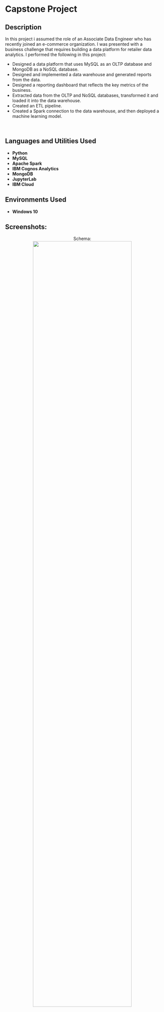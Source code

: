 <h1>Capstone Project</h1>

<h2>Description</h2>
In this project i assumed the role of an Associate Data Engineer who has recently joined an e-commerce organization. I was presented with a business challenge that requires building a data platform for retailer data analytics. I performed the following in this project:

- Designed a data platform that uses MySQL as an OLTP database and MongoDB as a NoSQL database.
- Designed and implemented a data warehouse and generated reports from the data.
- Designed a reporting dashboard that reflects the key metrics of the business.
- Extracted data from the OLTP and NoSQL databases, transformed it and loaded it into the data warehouse.
- Created an ETL pipeline.
- Created a Spark connection to the data warehouse, and then deployed a machine learning model. 
<br />


<h2>Languages and Utilities Used</h2>

- <b>Python</b> 
- <b>MySQL</b>
- <b>Apache Spark</b> 
- <b>IBM Cognos Analytics</b>
- <b>MongoDB</b>  
- <b>JupyterLab</b> 
- <b>IBM Cloud</b> 

<h2>Environments Used </h2>

- <b>Windows 10</b> 

<h2>Screenshots:</h2>

<p align="center">
Schema: <br/>
<img src="https://user-images.githubusercontent.com/29946319/216603054-590fd531-b4cd-4a0a-b7b8-a60aa5eb5239.png" height="80%" width="80%"/>
<br />

<br />
Data Warehouse Reporting:  <br/>
<img src="https://user-images.githubusercontent.com/29946319/216604442-56d63203-a038-442e-8f2b-bb22dc5c8db1.png" height="80%" width="80%"/>

<br />
<br />
Enter the number of passes: <br/>
<img src="https://i.imgur.com/nCIbXbg.png" height="80%" width="80%" alt="Disk San


<!--
 ```diff
- text in red
+ text in green
! text in orange
# text in gray
@@ text in purple (and bold)@@
```
--!>
